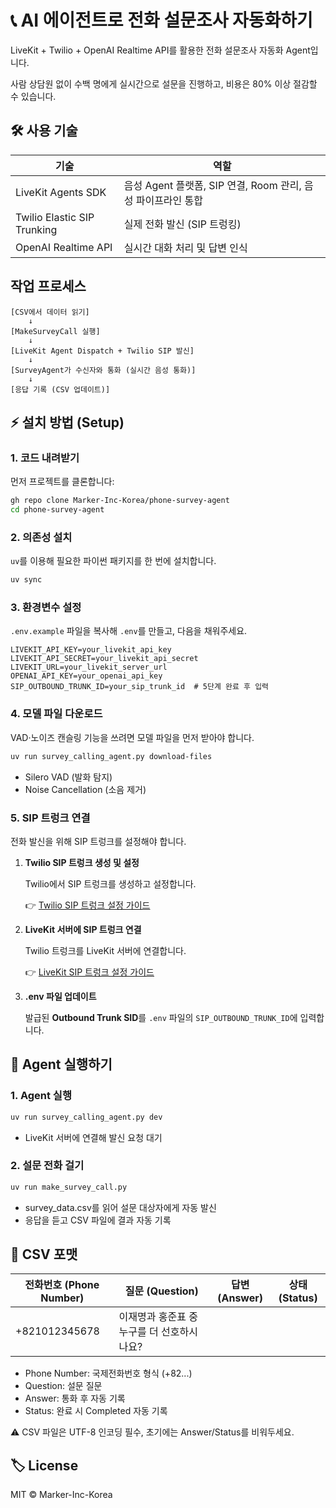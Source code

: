 # 📞 AI 에이전트로 전화 설문조사 자동화하기

LiveKit + Twilio + OpenAI Realtime API를 활용한 전화 설문조사 자동화 Agent입니다.

사람 상담원 없이 수백 명에게 실시간으로 설문을 진행하고, 비용은 80% 이상 절감할 수 있습니다.

## 🛠 사용 기술

| **기술**                      | **역할**                                     |
| --------------------------- | ------------------------------------------ |
| LiveKit Agents SDK          | 음성 Agent 플랫폼, SIP 연결, Room 관리, 음성 파이프라인 통합 |
| Twilio Elastic SIP Trunking | 실제 전화 발신 (SIP 트렁킹)                         |
| OpenAI Realtime API         | 실시간 대화 처리 및 답변 인식                          |


## 작업 프로세스
```
[CSV에서 데이터 읽기]
    ↓
[MakeSurveyCall 실행]
    ↓
[LiveKit Agent Dispatch + Twilio SIP 발신]
    ↓
[SurveyAgent가 수신자와 통화 (실시간 음성 통화)]
    ↓
[응답 기록 (CSV 업데이트)]
```

## ⚡ 설치 방법 (Setup)

### 1. 코드 내려받기

먼저 프로젝트를 클론합니다:

```bash
gh repo clone Marker-Inc-Korea/phone-survey-agent
cd phone-survey-agent
```

### 2. 의존성 설치

`uv`를 이용해 필요한 파이썬 패키지를 한 번에 설치합니다.

```bash
uv sync
```

### 3. 환경변수 설정

`.env.example` 파일을 복사해 `.env`를 만들고, 다음을 채워주세요.
```
LIVEKIT_API_KEY=your_livekit_api_key
LIVEKIT_API_SECRET=your_livekit_api_secret
LIVEKIT_URL=your_livekit_server_url
OPENAI_API_KEY=your_openai_api_key
SIP_OUTBOUND_TRUNK_ID=your_sip_trunk_id  # 5단계 완료 후 입력
```

### 4. 모델 파일 다운로드

VAD·노이즈 캔슬링 기능을 쓰려면 모델 파일을 먼저 받아야 합니다.

```bash
uv run survey_calling_agent.py download-files
```
- Silero VAD (발화 탐지)
- Noise Cancellation (소음 제거)


### 5. SIP 트렁크 연결

전화 발신을 위해 SIP 트렁크를 설정해야 합니다.

1. **Twilio SIP 트렁크 생성 및 설정**
    
    Twilio에서 SIP 트렁크를 생성하고 설정합니다.
    
    👉 [Twilio SIP 트렁크 설정 가이드](https://docs.livekit.io/sip/quickstarts/configuring-twilio-trunk/)
    
2. **LiveKit 서버에 SIP 트렁크 연결**
    
    Twilio 트렁크를 LiveKit 서버에 연결합니다.
    
    👉 [LiveKit SIP 트렁크 설정 가이드](https://docs.livekit.io/sip/quickstarts/configuring-sip-trunk/#livekit-setup)
    
3. **.env 파일 업데이트**
    
    발급된 **Outbound Trunk SID**를 `.env` 파일의 `SIP_OUTBOUND_TRUNK_ID`에 입력합니다.

## 🚀 Agent 실행하기

### 1. Agent 실행
```bash
uv run survey_calling_agent.py dev
```
- LiveKit 서버에 연결해 발신 요청 대기

### 2. 설문 전화 걸기
```bash
uv run make_survey_call.py
```
- survey_data.csv를 읽어 설문 대상자에게 자동 발신
- 응답을 듣고 CSV 파일에 결과 자동 기록


## 📝 CSV 포맷

| **전화번호 (Phone Number)** | **질문 (Question)**        | **답변 (Answer)** | **상태 (Status)** |
| ----------------------- | ------------------------ | --------------- | --------------- |
| +821012345678           | 이재명과 홍준표 중 누구를 더 선호하시나요? |                 |                 |


- Phone Number: 국제전화번호 형식 (+82...)
- Question: 설문 질문
- Answer: 통화 후 자동 기록
- Status: 완료 시 Completed 자동 기록

⚠️ CSV 파일은 UTF-8 인코딩 필수, 초기에는 Answer/Status를 비워두세요.

## 🏷️ License

MIT © Marker-Inc-Korea
